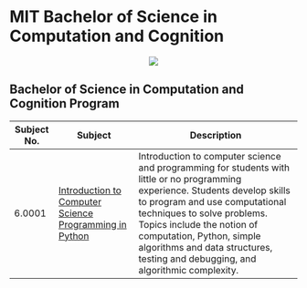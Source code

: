 # MIT Bachelor of Science in Computation and Cognition

<p align="center">
  <img src="https://miro.medium.com/max/970/0*OKnC0ZwyQ6Onmg_Q.jpg">
</p>


## Bachelor of Science in Computation and Cognition Program

| Subject No.      | Subject | Description |
| ----------- | ----------- | ----------- |
| 6.0001      | [Introduction to Computer Science Programming in Python](https://ocw.mit.edu/courses/electrical-engineering-and-computer-science/6-0001-introduction-to-computer-science-and-programming-in-python-fall-2016/)       | Introduction to computer science and programming for students with little or no programming experience. Students develop skills to program and use computational techniques to solve problems. Topics include the notion of computation, Python, simple algorithms and data structures, testing and debugging, and algorithmic complexity.       |

